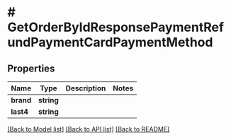 # # GetOrderByIdResponsePaymentRefundPaymentCardPaymentMethod

## Properties

Name | Type | Description | Notes
------------ | ------------- | ------------- | -------------
**brand** | **string** |  |
**last4** | **string** |  |

[[Back to Model list]](../../README.md#models) [[Back to API list]](../../README.md#endpoints) [[Back to README]](../../README.md)
